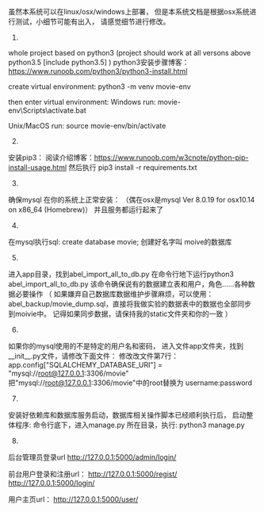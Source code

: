虽然本系统可以在linux/osx/windows上部署，
但是本系统文档是根据osx系统进行测试，小细节可能有出入，
请感觉细节进行修改。

1. 
whole project based on python3
(project should work at all versons above python3.5 [include python3.5] )
python3安装步骤博客：
https://www.runoob.com/python3/python3-install.html


create virtual environment:
python3 -m venv  movie-env

then enter virtual environment:
Windows run:
movie-env\Scripts\activate.bat

Unix/MacOS run:
source movie-env/bin/activate


2. 
安装pip3： 
阅读介绍博客：https://www.runoob.com/w3cnote/python-pip-install-usage.html
然后执行
pip3 install -r requirements.txt

3.
确保mysql 在你的系统上正常安装：
（偶在osx是mysql  Ver 8.0.19 for osx10.14 on x86_64 (Homebrew)）
并且服务都运行起来了

4.
在mysql执行sql: create database movie;
创建好名字叫 moive的数据库


5.
进入app目录，找到abel_import_all_to_db.py
在命令行地下运行python3 abel_import_all_to_db.py
该命令确保说有的数据建立表和用户，角色……各种数据必要操作
（
	如果嫌弃自己数据库数据维护步骤麻烦，可以使用：
abel_backup/movie_dump.sql，直接将我做实验的数据表中的数据也全部同步到moivie中。
记得如果同步数据，请保持我的static文件夹和你的一致
）


6.
如果你的mysql使用的不是特定的用户名和密码，
进入文件app文件夹，找到__init__.py文件，请修改下面文件：
修改改文件第7行：app.config["SQLALCHEMY_DATABASE_URI"] = "mysql://root@127.0.0.1:3306/movie"
把"mysql://root@127.0.0.1:3306/movie"中的root替换为 username:password



7.
安装好依赖库和数据库服务启动，数据库相关操作脚本已经顺利执行后，
启动整体程序: 命令行底下，进入manage.py 所在目录，执行:
python3 manage.py

8.
后台管理员登录url
http://127.0.0.1:5000/admin/login/

前台用户登录和注册url：
http://127.0.0.1:5000/regist/
http://127.0.0.1:5000/login/

用户主页url：
http://127.0.0.1:5000/user/